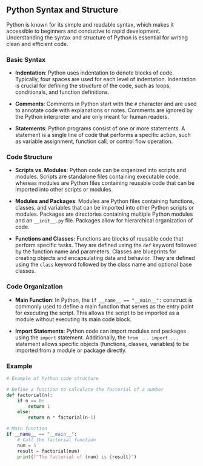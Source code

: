## Python Syntax and Structure

Python is known for its simple and readable syntax, which makes it accessible to beginners and conducive to rapid development. Understanding the syntax and structure of Python is essential for writing clean and efficient code.

### Basic Syntax

- **Indentation**: Python uses indentation to denote blocks of code. Typically, four spaces are used for each level of indentation. Indentation is crucial for defining the structure of the code, such as loops, conditionals, and function definitions.

- **Comments**: Comments in Python start with the `#` character and are used to annotate code with explanations or notes. Comments are ignored by the Python interpreter and are only meant for human readers.

- **Statements**: Python programs consist of one or more statements. A statement is a single line of code that performs a specific action, such as variable assignment, function call, or control flow operation.

### Code Structure

- **Scripts vs. Modules**: Python code can be organized into scripts and modules. Scripts are standalone files containing executable code, whereas modules are Python files containing reusable code that can be imported into other scripts or modules.

- **Modules and Packages**: Modules are Python files containing functions, classes, and variables that can be imported into other Python scripts or modules. Packages are directories containing multiple Python modules and an `__init__.py` file. Packages allow for hierarchical organization of code.

- **Functions and Classes**: Functions are blocks of reusable code that perform specific tasks. They are defined using the `def` keyword followed by the function name and parameters. Classes are blueprints for creating objects and encapsulating data and behavior. They are defined using the `class` keyword followed by the class name and optional base classes.

### Code Organization

- **Main Function**: In Python, the `if __name__ == "__main__":` construct is commonly used to define a main function that serves as the entry point for executing the script. This allows the script to be imported as a module without executing its main code block.

- **Import Statements**: Python code can import modules and packages using the `import` statement. Additionally, the `from ... import ...` statement allows specific objects (functions, classes, variables) to be imported from a module or package directly.

### Example

```python
# Example of Python code structure

# Define a function to calculate the factorial of a number
def factorial(n):
    if n == 0:
        return 1
    else:
        return n * factorial(n-1)

# Main function
if __name__ == "__main__":
    # Call the factorial function
    num = 5
    result = factorial(num)
    print(f"The factorial of {num} is {result}")
